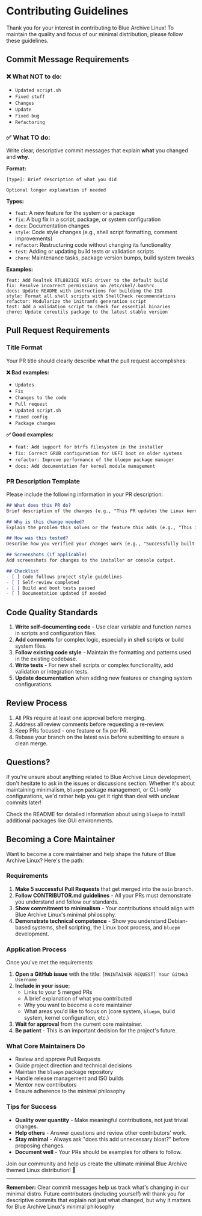 # Contributing Guidelines

Thank you for your interest in contributing to Blue Archive Linux! To maintain the quality and focus of our minimal distribution, please follow these guidelines.

## Commit Message Requirements

### ❌ What NOT to do:
- `Updated script.sh`
- `Fixed stuff`
- `Changes`
- `Update`
- `Fixed bug`
- `Refactoring`

### ✅ What TO do:
Write clear, descriptive commit messages that explain **what** you changed and **why**.

**Format:**
```
[type]: Brief description of what you did

Optional longer explanation if needed
```

**Types:**
- `feat`: A new feature for the system or a package
- `fix`: A bug fix in a script, package, or system configuration
- `docs`: Documentation changes
- `style`: Code style changes (e.g., shell script formatting, comment improvements)
- `refactor`: Restructuring code without changing its functionality
- `test`: Adding or updating build tests or validation scripts
- `chore`: Maintenance tasks, package version bumps, build system tweaks

**Examples:**
```
feat: Add Realtek RTL8821CE WiFi driver to the default build
fix: Resolve incorrect permissions on /etc/skel/.bashrc
docs: Update README with instructions for building the ISO
style: Format all shell scripts with ShellCheck recommendations
refactor: Modularize the initramfs generation script
test: Add a validation script to check for essential binaries
chore: Update coreutils package to the latest stable version
```

## Pull Request Requirements

### Title Format
Your PR title should clearly describe what the pull request accomplishes:

**❌ Bad examples:**
- `Updates`
- `Fix`
- `Changes to the code`
- `Pull request`
- `Updated script.sh`
- `Fixed config`
- `Package changes`

**✅ Good examples:**
- `feat: Add support for btrfs filesystem in the installer`
- `fix: Correct GRUB configuration for UEFI boot on older systems`
- `refactor: Improve performance of the bluepm package manager`
- `docs: Add documentation for kernel module management`

### PR Description Template
Please include the following information in your PR description:

```markdown
## What does this PR do?
Brief description of the changes (e.g., "This PR updates the Linux kernel to version 6.5 and adds the necessary configs for...")

## Why is this change needed?
Explain the problem this solves or the feature this adds (e.g., "This is needed to support newer hardware and patch critical security vulnerabilities.")

## How was this tested?
Describe how you verified your changes work (e.g., "Successfully built the ISO and tested it on a VirtualBox VM and a Dell Latitude E7450. Boot, networking, and package management are all functional.")

## Screenshots (if applicable)
Add screenshots for changes to the installer or console output.

## Checklist
- [ ] Code follows project style guidelines
- [ ] Self-review completed
- [ ] Build and boot tests passed
- [ ] Documentation updated if needed
```

## Code Quality Standards

1.  **Write self-documenting code** - Use clear variable and function names in scripts and configuration files.
2.  **Add comments** for complex logic, especially in shell scripts or build system files.
3.  **Follow existing code style** - Maintain the formatting and patterns used in the existing codebase.
4.  **Write tests** - For new shell scripts or complex functionality, add validation or integration tests.
5.  **Update documentation** when adding new features or changing system configurations.

## Review Process

1.  All PRs require at least one approval before merging.
2.  Address all review comments before requesting a re-review.
3.  Keep PRs focused - one feature or fix per PR.
4.  Rebase your branch on the latest `main` before submitting to ensure a clean merge.

## Questions?

If you're unsure about anything related to Blue Archive Linux development, don't hesitate to ask in the issues or discussions section. Whether it's about maintaining minimalism, `bluepm` package management, or CLI-only configurations, we'd rather help you get it right than deal with unclear commits later!

Check the README for detailed information about using `bluepm` to install additional packages like GUI environments.

## Becoming a Core Maintainer

Want to become a core maintainer and help shape the future of Blue Archive Linux? Here's the path:

### Requirements
1.  **Make 5 successful Pull Requests** that get merged into the `main` branch.
2.  **Follow CONTRIBUTOR.md guidelines** - All your PRs must demonstrate you understand and follow our standards.
3.  **Show commitment to minimalism** - Your contributions should align with Blue Archive Linux's minimal philosophy.
4.  **Demonstrate technical competence** - Show you understand Debian-based systems, shell scripting, the Linux boot process, and `bluepm` development.

### Application Process
Once you've met the requirements:

1.  **Open a GitHub issue** with the title: `[MAINTAINER REQUEST] Your GitHub Username`
2.  **Include in your issue:**
    - Links to your 5 merged PRs
    - A brief explanation of what you contributed
    - Why you want to become a core maintainer
    - What areas you'd like to focus on (core system, `bluepm`, build system, kernel configuration, etc.)
3.  **Wait for approval** from the current core maintainer.
4.  **Be patient** - This is an important decision for the project's future.

### What Core Maintainers Do
- Review and approve Pull Requests
- Guide project direction and technical decisions
- Maintain the `bluepm` package repository
- Handle release management and ISO builds
- Mentor new contributors
- Ensure adherence to the minimal philosophy

### Tips for Success
- **Quality over quantity** - Make meaningful contributions, not just trivial changes.
- **Help others** - Answer questions and review other contributors' work.
- **Stay minimal** - Always ask "does this add unnecessary bloat?" before proposing changes.
- **Document well** - Your PRs should be examples for others to follow.

Join our community and help us create the ultimate minimal Blue Archive themed Linux distribution! 💙

---

**Remember:** Clear commit messages help us track what's changing in our minimal distro. Future contributors (including yourself) will thank you for descriptive commits that explain not just what changed, but why it matters for Blue Archive Linux's minimal philosophy
